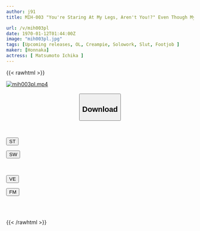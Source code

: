 ```yaml
---
author: j91
title: MIH-003 "You're Staring At My Legs, Aren't You!?" Even Though My Girlfriend Is Right Next To Me, I Wrap Her Legs Around Her And Whisper In Her Ear, And I'm Going To Jerk Her Off And Make Her Go Crazy With A Creampie.My Co-worker's Sweet, Sad Office Lady Ichika Matsumoto Seduces Me Into Creampie With Her Beautiful Legs.

url: /v/mih003pl
date: 1970-01-12T01:44:00Z
image: "mih003pl.jpg"
tags: [Upcoming releases, OL, Creampie, Solowork, Slut, Footjob	]
maker: [Honnaka]
actress: [ Matsumoto Ichika ]
---
```



{{< rawhtml >}}

<div class="video" data-videoid="pending_link.html">
    <a href="javascript:;">
        <img src="/v/mih003pl/mih003pl.jpg" width="WIDTH" height="HEIGHT" alt="mih003pl.mp4" loading="lazy">
    </a>
</div>

<script type="text/javascript" src="https://j91.asia/asset/on-demand-pend.js"></script>

<br>
  <link rel="stylesheet" href="https://j91.asia/asset/bs5.css">
  
  <center>
  <button class="btn btn-primary" type="button" data-bs-toggle="collapse" data-bs-target=".multi-collapse" aria-expanded="false" aria-controls="multiCollapseExample1 multiCollapseExample2"><h2>Download</h2></button></center>
</p>
<div class="row">
  <div class="col">
    <div class="collapse multi-collapse" id="multiCollapseExample1">
      <div class="card card-body">
	      	      <br>
<div class="buttons">  
<p><a href="https://j91.asia/pending_link.html" target="_blank"><button class="btn-hover color-3"><i class="fa fa-download"></i> ST</button></a></p>
<p><a href="https://j91.asia/pending_link.html" target="_blank"><button class="btn-hover color-2"><i class="fa fa-download"></i> SW</button></a></p></div>
    </div>
  </div>
</div>
  <div class="col">
    <div class="collapse multi-collapse" id="multiCollapseExample2">
      <div class="card card-body">
	      <br>
<div class="buttons">
<p><a href="https://j91.asia/pending_link.html" target="_blank"><button class="btn-hover color-9"><i class="fa fa-download"></i> VE</button></a></p>
<p><a href="https://j91.asia/pending_link.html" target="_blank"><button class="btn-hover color-8"><i class="fa fa-download"></i> FM</button></a></p></div>
<br><br>
      </div>
    </div>
  </div>
</div>

{{< /rawhtml >}}